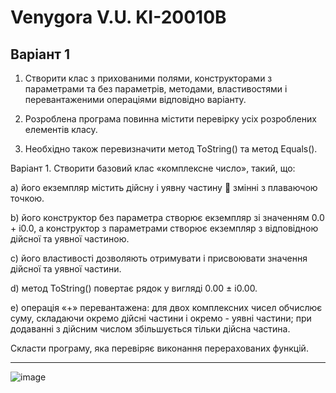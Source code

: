 # Venygora V.U. KI-20010B
## Варіант 1

1. Створити клас з прихованими полями, конструкторами з параметрами та без параметрів, методами, властивостями і перевантаженими операціями відповідно варіанту.

2. Розроблена програма повинна містити перевірку усіх розроблених елементів класу. 

3. Необхідно також перевизначити метод ToString() та метод Equals().


Варіант 1. Створити базовий клас «комплексне число», такий, що:

a) його екземпляр містить дійсну і уявну частину  змінні з плаваючою точкою.

b) його конструктор без параметра створює екземпляр зі значенням 0.0 + i0.0, а конструктор з параметрами створює екземпляр з відповідною дійсної та уявної частиною.

c) його властивості дозволяють отримувати і присвоювати значення дійсної та уявної частини.

d) метод ToString() повертає рядок у вигляді 0.00 ± i0.00.

e) операція «+» перевантажена: для двох комплексних чисел обчислює суму, складаючи окремо дійсні частини і окремо - уявні частини; при додаванні з дійсним числом збільшується тільки дійсна частина.

Скласти програму, яка перевіряє виконання перерахованих функцій.

---
![image](https://user-images.githubusercontent.com/86704349/194119408-67722bbc-200c-4aef-ab30-2dd8d2f7ef23.png)

